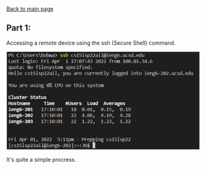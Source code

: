 [Back to main page](https://frndlydragon.github.io/cse15l-lab-reports/)

## Part 1: 
Accessing a remote device using the ssh (Secure Shell) command.

![Screenshot1](lab1_screenshot1.png)

It's quite a simple procress. 